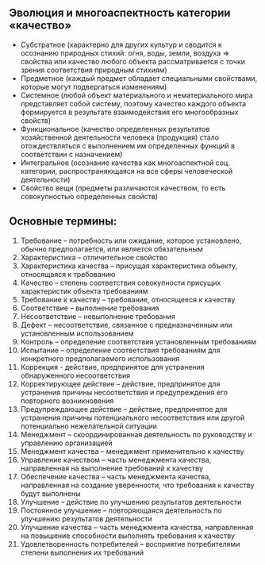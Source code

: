 ## Эволюция и многоаспектность категории «качество»
*  Субстратное  (характерно  для  других  культур  и  сводится  к  осознанию 
природных стихий: огня, воды, земли, воздуха => свойства или качество любого 
объекта рассматривается с точки зрения соответствия природным стихиям) 
*  Предметное  (каждый  предмет  обладает  специальными  свойствами, 
которые могут подвергаться изменениям) 
*  Системное  (любой  объект  материального  и  нематериального  мира 
представляет собой систему, поэтому качество каждого объекта формируется в 
результате взаимодействия его многообразных свойств) 
*  Функциональное  (качество  определенных  результатов  хозяйственной 
деятельности человека (продукция) стало отождествляться с выполнением им 
определенных функций в соответствии с назначением) 
* Интегральное (осознание качества как многоаспектной соц. категории, 
распространяющаяся на все сферы человеческой деятельности) 
* Свойство вещи (предметы различаются качеством, то есть совокупностью 
определенных свойств)

## Основные термины: 
1.  Требование  –  потребность  или  ожидание,  которое  установлено,  обычно 
предполагается, или является обязательным 
2.  Характеристика – отличительное свойство 
3.  Характеристика  качества  –  присущая  характеристика  объекту, 
относящаяся к требованию 
4.  Качество – степень соответствия совокупности присущих характеристик 
объекта требованиям 
5.  Требование к качеству – требование, относящееся к качеству 
6.  Соответствие – выполнение требования 
7.  Несоответствие – невыполнение требования 
8.  Дефект  –  несоответствие,  связанное  с  предназначенным  или 
установленным использованием 
9.  Контроль – определение соответствия установленным требованиям 
10. Испытание  –  определение  соответствия  требованиям  для  конкретного 
предполагаемого использования 
11. Коррекция  -  действие,  предпринятое  для  устранения  обнаруженного 
несоответствия 
12. Корректирующее  действие  –  действие,  предпринятое  для  устранения 
причины несоответствия и предупреждения его повторного возникновения 
13. Предупреждающее  действие  –  действие,  предпринятое  для  устранения 
причины  потенциального  несоответствия  или  другой  потенциально 
нежелательной ситуации 
14. Менеджмент  –  скоординированная  деятельность  по  руководству  и 
управлению организацией 
15. Менеджмент качества – менеджмент применительно к качеству 
16. Управление  качеством  –  часть  менеджмента  качества,  направленная  на 
выполнение требований к качеству 
17. Обеспечение  качества  –  часть  менеджмента  качества,  направленная  на 
создание уверенности, что требования к качеству будут выполнены 
18. Улучшение – действие по улучшению результатов деятельности 
19. Постоянное  улучшение  –  повторяющаяся  деятельность  по  улучшению 
результатов деятельности 
20. Улучшение  качества  –  часть  менеджмента  качества,  направленная  на 
повышение способности выполнять требования к качеству 
21. Удовлетворенность  потребителей  –  восприятие  потребителями  степени 
выполнения их требований
